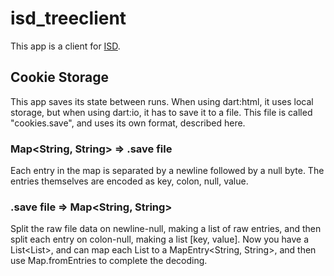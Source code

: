 # isd_treeclient
This app is a client for [ISD](https://interstellar-dynasties.space).
## Cookie Storage
This app saves its state between runs. When using dart:html, it uses local storage, but when using dart:io, it has to save it to a file. This file is called "cookies.save", and uses its own format, described here.

### Map<String, String> => .save file
Each entry in the map is separated by a newline followed by a null byte. The entries themselves are encoded as key, colon, null, value.
### .save file => Map<String, String>
Split the raw file data on newline-null, making a list of raw entries, and then split each entry on colon-null, making a list [key, value]. Now you have a List<List<String>>, and can map each List<String> to a MapEntry<String, String>, and then use Map.fromEntries to complete the decoding.